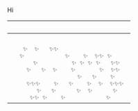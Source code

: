 Hi

&nbsp;|&nbsp;
---|---
&nbsp;|&nbsp;
&nbsp;| <samp>&nbsp;✨&nbsp;&nbsp;✨&nbsp;&nbsp;&nbsp;✨✨&nbsp;&nbsp;&nbsp;&nbsp;&nbsp;&nbsp;&nbsp;&nbsp;&nbsp;&nbsp;&nbsp;&nbsp;&nbsp;&nbsp;&nbsp;&nbsp;&nbsp;&nbsp;<br/>✨&nbsp;&nbsp;&nbsp;&nbsp;&nbsp;&nbsp;&nbsp;&nbsp;&nbsp;&nbsp;&nbsp;&nbsp;✨&nbsp;&nbsp;&nbsp;&nbsp;✨&nbsp;&nbsp;✨✨&nbsp;✨&nbsp;&nbsp;&nbsp;<br/>&nbsp;&nbsp;&nbsp;&nbsp;✨&nbsp;&nbsp;&nbsp;&nbsp;&nbsp;&nbsp;&nbsp;&nbsp;&nbsp;&nbsp;✨&nbsp;✨&nbsp;✨&nbsp;✨&nbsp;&nbsp;&nbsp;✨✨&nbsp;<br/>&nbsp;&nbsp;✨&nbsp;&nbsp;&nbsp;✨&nbsp;&nbsp;✨&nbsp;&nbsp;&nbsp;&nbsp;✨&nbsp;&nbsp;&nbsp;&nbsp;&nbsp;&nbsp;&nbsp;✨&nbsp;&nbsp;✨✨&nbsp;<br/>&nbsp;&nbsp;&nbsp;&nbsp;&nbsp;&nbsp;&nbsp;&nbsp;&nbsp;&nbsp;&nbsp;&nbsp;&nbsp;&nbsp;&nbsp;&nbsp;&nbsp;✨&nbsp;&nbsp;&nbsp;✨&nbsp;&nbsp;&nbsp;&nbsp;✨&nbsp;<br/>&nbsp;&nbsp;✨✨✨&nbsp;&nbsp;&nbsp;&nbsp;✨&nbsp;&nbsp;&nbsp;✨&nbsp;&nbsp;&nbsp;&nbsp;✨&nbsp;&nbsp;✨&nbsp;&nbsp;✨✨✨&nbsp;<br/>&nbsp;&nbsp;&nbsp;&nbsp;&nbsp;✨&nbsp;&nbsp;&nbsp;✨&nbsp;&nbsp;&nbsp;&nbsp;&nbsp;&nbsp;✨&nbsp;&nbsp;✨&nbsp;&nbsp;&nbsp;&nbsp;&nbsp;&nbsp;✨&nbsp;<br/>&nbsp;&nbsp;&nbsp;✨✨&nbsp;✨&nbsp;&nbsp;&nbsp;&nbsp;✨&nbsp;&nbsp;&nbsp;&nbsp;&nbsp;&nbsp;&nbsp;&nbsp;&nbsp;&nbsp;&nbsp;&nbsp;✨&nbsp;&nbsp;&nbsp;<br/></samp>